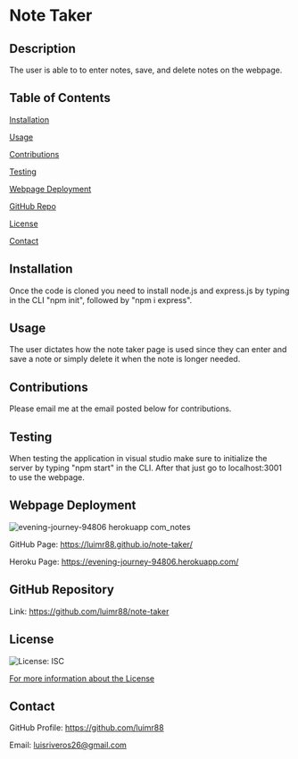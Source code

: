 # Note Taker
  ## Description
  The user is able to to enter notes, save, and delete notes on the webpage.

  ## Table of Contents
  [Installation](#installation)

  [Usage](#usage)

  [Contributions](#contributions)

  [Testing](#testing)
  
  [Webpage Deployment](#webpage-deployment)

  [GitHub Repo](#github-repository)

  [License](#license)

  [Contact](#contact)

  ## Installation
  Once the code is cloned you need to install node.js and express.js by typing in the CLI "npm init", followed by "npm i express".

  ## Usage
  The user dictates how the note taker page is used since they can enter and save a note or simply delete it when the note is longer needed.

  ## Contributions
  Please email me at the email posted below for contributions.

  ## Testing
  When testing the application in visual studio make sure to initialize the server by typing "npm start" in the CLI. After that just go to localhost:3001 to use the webpage.

  ## Webpage Deployment
  ![evening-journey-94806 herokuapp com_notes](https://user-images.githubusercontent.com/78315917/171049361-6ca4deb4-c559-4943-8f56-0d04f254fe7b.png)

  
  GitHub Page: https://luimr88.github.io/note-taker/
  
  Heroku Page: https://evening-journey-94806.herokuapp.com/

  ## GitHub Repository
  Link: https://github.com/luimr88/note-taker

  ## License
  ![License: ISC](https://img.shields.io/badge/License-ISC-success)

  [For more information about the License](https://opensource.org/licenses/ISC)

  ## Contact
  GitHub Profile: https://github.com/luimr88

  Email: luisriveros26@gmail.com

